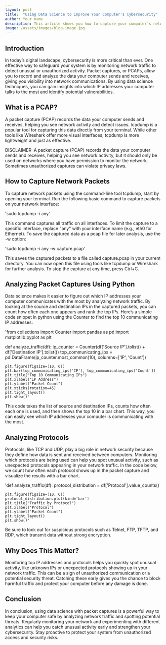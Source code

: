 ```yaml
---
layout: post
title:  "Using Data Science to Improve Your Computer's Cybersecurity"
author: Your name
description: This article shows you how to capture your computer’s network traffic and spot any potential security issues. With tcpdump, you can quickly grab and save network data for analysis. Using simple data science techniques, you'll learn how to identify the most active IP addresses and protocols talking to your device.
image: /assets/images/blog-image.jpg
---
```


## Introduction

In today’s digital landscape, cybersecurity is more critical than ever. One effective way to safeguard your system is by monitoring network traffic to detect unusual or unauthorized activity. Packet captures, or PCAPs, allow you to record and analyze the data your computer sends and receives, giving you visibility into network communications. By using data science techniques, you can gain insights into which IP addresses your computer talks to the most and identify potential vulnerabilities.



## What is a PCAP?

A packet capture (PCAP) records the data your computer sends and receives, helping you see network activity and detect issues. tcpdump is a popular tool for capturing this data directly from your terminal. While other tools like Wireshark offer more visual interfaces, tcpdump is more lightweight and just as effective.

DISCLAIMER: A packet capture (PCAP) records the data your computer sends and receives, helping you see network activity, but it should only be used on networks where you have permission to monitor the network. Sometimes unauthorized captures can violate privacy laws.



## How to Capture Network Packets

To capture network packets using the command-line tool tcpdump, start by opening your terminal. Run the following basic command to capture packets on your network interface:

'sudo tcpdump -i any'

This command captures all traffic on all interfaces. To limit the capture to a specific interface, replace "any" with your interface name (e.g., eth0 for Ethernet). To save the captured data as a pcap file for later analysis, use the -w option:

'sudo tcpdump -i any -w capture.pcap'

This saves the captured packets to a file called capture.pcap in your current directory. You can now open this file using tools like tcpdump or Wireshark for further analysis. To stop the capture at any time, press Ctrl+C.



## Analyzing Packet Captures Using Python

Data science makes it easier to figure out which IP addresses your computer communicates with the most by analyzing network traffic. By looking at the source and destination IPs in the captured packets, you can count how often each one appears and rank the top IPs. Here’s a simple code snippet in python using the Counter to find the top 10 communicating IP addresses:


'from collections import Counter
import pandas as pd
import matplotlib.pyplot as plt

def analyze_traffic(df):
    ip_counter = Counter(df['Source IP'].tolist() + df['Destination IP'].tolist())
    top_communicating_ips = pd.DataFrame(ip_counter.most_common(10), columns=['IP', 'Count'])

    plt.figure(figsize=(10, 6))
    plt.bar(top_communicating_ips['IP'], top_communicating_ips['Count'])
    plt.title("Top 10 Communicating IPs")
    plt.xlabel("IP Address")
    plt.ylabel("Packet Count")
    plt.xticks(rotation=45)
    plt.tight_layout()
    plt.show()'

This code takes the list of source and destination IPs, counts how often each one is used, and then shows the top 10 in a bar chart. This way, you can easily see which IP addresses your computer is communicating with the most.



## Analyzing Protocols


Protocols, like TCP and UDP, play a big role in network security because they define how data is sent and received between computers. Monitoring which protocols are being used can help you spot unusual activity, such as unexpected protocols appearing in your network traffic. In the code below, we count how often each protocol shows up in the packet capture and visualize the results with a bar chart.


'def analyze_traffic(df):
    protocol_distribution = df['Protocol'].value_counts()

    plt.figure(figsize=(10, 6))
    protocol_distribution.plot(kind='bar')
    plt.title("Traffic by Protocol")
    plt.xlabel("Protocol")
    plt.ylabel("Packet Count")
    plt.tight_layout()
    plt.show()'

Be sure to look out for suspicious protocols such as Telnet, FTP, TFTP, and RDP, which transmit data without strong encryption.



## Why Does This Matter?

Monitoring top IP addresses and protocols helps you quickly spot unusual activity, like unknown IPs or unexpected protocols showing up in your network traffic. This can be a sign of unauthorized communication or a potential security threat. Catching these early gives you the chance to block harmful traffic and protect your computer before any damage is done.



## Conclusion

In conclusion, using data science with packet captures is a powerful way to keep your computer safe by analyzing network traffic and spotting potential threats. Regularly monitoring your network and experimenting with different analytics can help you catch unusual activity early and strengthen your cybersecurity. Stay proactive to protect your system from unauthorized access and security risks.













